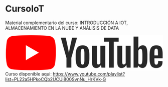 # CursoIoT
Material complementario del curso: INTRODUCCIÓN A IOT, ALMACENAMIENTO EN LA NUBE Y ANÁLISIS DE DATA

 ![table output ](/img/ytIcon.png) Curso disponible aqui:
https://www.youtube.com/playlist?list=PL22a5HPkoCQb2UCUi800SvnNu_HrKVk-G
